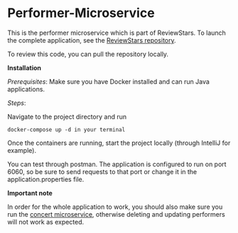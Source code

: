 # Performer-Microservice
This is the performer microservice which is part of ReviewStars. To launch the complete application, see the [ReviewStars repository](https://github.com/J-elmer/ReviewStars).

To review this code, you can pull the repository locally.

**Installation**

*Prerequisites*:
Make sure you have Docker installed and can run Java applications.

*Steps*:

Navigate to the project directory and run

```
docker-compose up -d in your terminal
```

Once the containers are running, start the project locally (through IntelliJ for example).

You can test through postman. The application is configured to run on port 6060, so be sure to send requests to that port or change it in the application.properties file.

**Important note**

In order for the whole application to work, you should also make sure you run the [concert microservice](https://github.com/J-elmer/Concert-microservice), otherwise deleting and updating performers will not work as expected.

